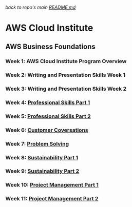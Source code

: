 ###### back to repo's main [README.md](../../README.md)
# AWS Cloud Institute
## AWS Business Foundations
### Week 1: AWS Cloud Institute Program Overview
### Week 2: Writing and Presentation Skills Week 1
### Week 3: Writing and Presentation Skills Week 2
### Week 4: [Professional Skills Part 1](./w04professionalskillsp1.md)
### Week 5: [Professional Skills Part 2]()
### Week 6: [Customer Coversations](./w06customerconversations.md)
### Week 7: [Problem Solving](./w07problemsolving.md)
### Week 8: [Sustainability Part 1](./w08sustainabilityp1.md)
### Week 9: [Sustainability Part 2](./w09sustainabilityp2.md)
### Week 10: [Project Management Part 1](./w10projectmanagementp1.md)
### Week 11: [Project Management Part 2](./w11projectmanagementp2.md)
